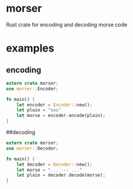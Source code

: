 # morser
Rust crate for encoding and decoding morse code

# examples

## encoding
``` rust
extern crate morser;
use morser::Encoder;

fn main() {
    let encoder = Encoder::new();
    let plain = "sos"
    let morse = encoder.encode(plain);
}
```

##decoding

``` rust
extern crate morser;
use morser::Decoder;

fn main() {
    let decoder = Decoder::new();
    let morse = "... --- ..."
    let plain = decoder.decode(morse);
}
```
